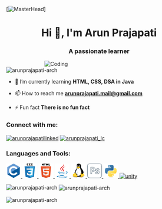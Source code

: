 [![MasterHead](https://github.com/arunprajapati-arch/arunprajapati-arch/assets/142069392/8d509f8c-790b-478e-b13d-4b7460d0d5b8)]
<h1 align="center">Hi 👋, I'm Arun Prajapati</h1>
<h3 align="center">A passionate learner</h3>
<img align="right" alt="Coding" width="400" src="https://gifdb.com/images/high/animated-man-computer-coding-nae6mec378lsg1i3.gif">

<p align="left"> <img src="https://komarev.com/ghpvc/?username=arunprajapati-arch&label=Profile%20views&color=0e75b6&style=flat" alt="arunprajapati-arch" /> </p>

- 🌱 I’m currently learning **HTML, CSS, DSA in Java**

- 📫 How to reach me **arunprajapati.mail@gmail.com**

- ⚡ Fun fact **There is no fun fact**

<h3 align="left">Connect with me:</h3>
<p align="left">
<a href="https://linkedin.com/in/arunprajapatilinked" target="blank"><img align="center" src="https://raw.githubusercontent.com/rahuldkjain/github-profile-readme-generator/master/src/images/icons/Social/linked-in-alt.svg" alt="arunprajapatilinked" height="30" width="40" /></a>
<a href="https://www.leetcode.com/arunprajapati_lc" target="blank"><img align="center" src="https://raw.githubusercontent.com/rahuldkjain/github-profile-readme-generator/master/src/images/icons/Social/leet-code.svg" alt="arunprajapati_lc" height="30" width="40" /></a>
</p>

<h3 align="left">Languages and Tools:</h3>
<p align="left"> <a href="https://www.cprogramming.com/" target="_blank" rel="noreferrer"> <img src="https://raw.githubusercontent.com/devicons/devicon/master/icons/c/c-original.svg" alt="c" width="40" height="40"/> </a> <a href="https://www.w3schools.com/css/" target="_blank" rel="noreferrer"> <img src="https://raw.githubusercontent.com/devicons/devicon/master/icons/css3/css3-original-wordmark.svg" alt="css3" width="40" height="40"/> </a> <a href="https://www.w3.org/html/" target="_blank" rel="noreferrer"> <img src="https://raw.githubusercontent.com/devicons/devicon/master/icons/html5/html5-original-wordmark.svg" alt="html5" width="40" height="40"/> </a> <a href="https://www.java.com" target="_blank" rel="noreferrer"> <img src="https://raw.githubusercontent.com/devicons/devicon/master/icons/java/java-original.svg" alt="java" width="40" height="40"/> </a> <a href="https://www.linux.org/" target="_blank" rel="noreferrer"> <img src="https://raw.githubusercontent.com/devicons/devicon/master/icons/linux/linux-original.svg" alt="linux" width="40" height="40"/> </a> <a href="https://www.photoshop.com/en" target="_blank" rel="noreferrer"> <img src="https://raw.githubusercontent.com/devicons/devicon/master/icons/photoshop/photoshop-line.svg" alt="photoshop" width="40" height="40"/> </a> <a href="https://www.python.org" target="_blank" rel="noreferrer"> <img src="https://raw.githubusercontent.com/devicons/devicon/master/icons/python/python-original.svg" alt="python" width="40" height="40"/> </a> <a href="https://unity.com/" target="_blank" rel="noreferrer"> <img src="https://www.vectorlogo.zone/logos/unity3d/unity3d-icon.svg" alt="unity" width="40" height="40"/> </a> </p>

<p><img align="left" src="https://github-readme-stats.vercel.app/api/top-langs?username=arunprajapati-arch&show_icons=true&locale=en&layout=compact" alt="arunprajapati-arch" /></p>

<p>&nbsp;<img align="center" src="https://github-readme-stats.vercel.app/api?username=arunprajapati-arch&show_icons=true&locale=en" alt="arunprajapati-arch" /></p>

<p><img align="center" src="https://github-readme-streak-stats.herokuapp.com/?user=arunprajapati-arch&" alt="arunprajapati-arch" /></p>
